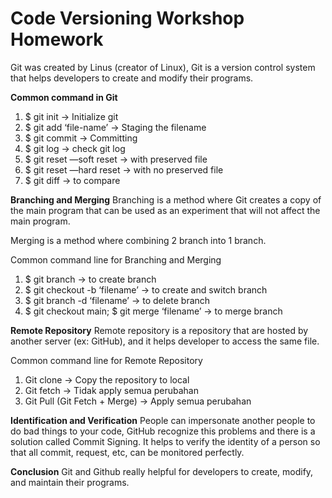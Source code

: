 # Code Versioning Workshop Homework

Git was created by Linus (creator of Linux), Git is a version control system that helps developers to create and modify their programs.

**Common command in Git**
1. $ git init -> Initialize git
2. $ git add ‘file-name’ -> Staging the filename
3. $ git commit -> Committing
4. $ git log -> check git log
5. $ git reset —soft reset -> with preserved file
6. $ git reset —hard reset -> with no preserved file
7. $ git diff -> to compare

**Branching and Merging**
Branching is a method where Git creates a copy of the main program that can be used as an experiment that will not affect the main program.

Merging is a method where combining 2 branch into 1 branch.

Common command line for Branching and Merging
1. $ git branch -> to create branch
2. $ git checkout -b ‘filename’ -> to create and switch branch
3. $ git branch -d ‘filename’ -> to delete branch
4. $ git checkout main; $ git merge ‘filename’ -> to merge branch

**Remote Repository**
Remote repository is a repository that are hosted by another server (ex: GitHub), and it helps developer to access the same file.

Common command line for Remote Repository
1. Git clone -> Copy the repository to local
2. Git fetch -> Tidak apply semua perubahan
3. Git Pull (Git Fetch + Merge) -> Apply semua perubahan

**Identification and Verification**
People can impersonate another people to do bad things to your code, GitHub recognize this problems and there is a solution called Commit Signing. It helps to verify the identity of a person so that all commit, request, etc, can be monitored perfectly.

**Conclusion**
Git and Github really helpful for developers to create, modify, and maintain their programs.
